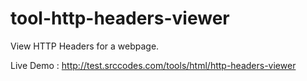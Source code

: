 tool-http-headers-viewer
========================

View HTTP Headers for a webpage.

Live Demo : http://test.srccodes.com/tools/html/http-headers-viewer
